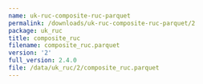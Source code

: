 ```yaml
---
name: uk-ruc-composite-ruc-parquet
permalink: /downloads/uk-ruc-composite-ruc-parquet/2
package: uk_ruc
title: composite_ruc
filename: composite_ruc.parquet
version: '2'
full_version: 2.4.0
file: /data/uk_ruc/2/composite_ruc.parquet
---
```

